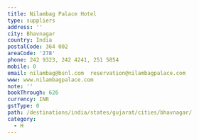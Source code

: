 ```yaml
---
title: Nilambag Palace Hotel
type: suppliers
address: ''
city: Bhavnagar
country: India
postalCode: 364 002
areaCode: '278'
phone: 242 9323, 242 4241, 251 5854
mobile: 0
email: nilambag@bsnl.com  reservation@nilambagpalace.com
www: www.nilambagpalace.com
note: ''
bookThrough: 626
currency: INR
gstType: 0
path: /destinations/india/states/gujarat/cities/bhavnagar/
category:
  - H
---
```


